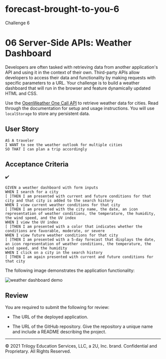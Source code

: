 # forecast-brought-to-you-6
Challenge 6
# 06 Server-Side APIs: Weather Dashboard

Developers are often tasked with retrieving data from another application's API and using it in the context of their own. Third-party APIs allow developers to access their data and functionality by making requests with specific parameters to a URL. Your challenge is to build a weather dashboard that will run in the browser and feature dynamically updated HTML and CSS.

Use the [OpenWeather One Call API](https://openweathermap.org/api/one-call-api) to retrieve weather data for cities. Read through the documentation for setup and usage instructions. You will use `localStorage` to store any persistent data.

## User Story

```
AS A traveler
I WANT to see the weather outlook for multiple cities
SO THAT I can plan a trip accordingly
```

## Acceptance Criteria
✔️
```
GIVEN a weather dashboard with form inputs
WHEN I search for a city
[ ]THEN I am presented with current and future conditions for that city and that city is added to the search history
WHEN I view current weather conditions for that city
[ ]THEN I am presented with the city name, the date, an icon representation of weather conditions, the temperature, the humidity, the wind speed, and the UV index
WHEN I view the UV index
[ ]THEN I am presented with a color that indicates whether the conditions are favorable, moderate, or severe
WHEN I view future weather conditions for that city
[ ]THEN I am presented with a 5-day forecast that displays the date, an icon representation of weather conditions, the temperature, the wind speed, and the humidity
WHEN I click on a city in the search history
[ ]THEN I am again presented with current and future conditions for that city
```

The following image demonstrates the application functionality:

![weather dashboard demo](./Assets/06-server-side-apis-homework-demo.png)

## Review

You are required to submit the following for review:

* The URL of the deployed application.

* The URL of the GitHub repository. Give the repository a unique name and include a README describing the project.

- - -
© 2021 Trilogy Education Services, LLC, a 2U, Inc. brand. Confidential and Proprietary. All Rights Reserved.
